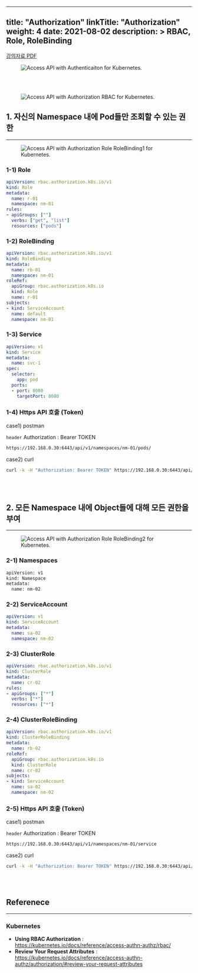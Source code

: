
---
title: "Authorization"
linkTitle: "Authorization"
weight: 4
date: 2021-08-02
description: > 
  RBAC, Role, RoleBinding
---

<div class="mx-auto">
	<a class="btn btn-lg btn-secondary mr-3 mb-4" href="/documents/intermediate/Authorization.pdf" download>
		강의자료 PDF <i class="fas fa-download ml-2"></i>
	</a>
</div>


<figure>
  <img src="/img/practice/intermediate/Access API with Authenticaiton for Kubernetes.jpg"
       alt="Access API with Authenticaiton for Kubernetes."
       class="mt-3 mb-3 border border-info rounded" />
</figure>


<br/>
<br/>

<figure>
  <img src="/img/practice/intermediate/Access API with Authorization RBAC for Kubernetes.jpg"
       alt="Access API with Authorization RBAC for Kubernetes."
       class="mt-3 mb-3 border border-info rounded" />
</figure>


## 1. 자신의 Namespace 내에 Pod들만 조회할 수 있는 권한
---

<figure>
  <img src="/img/practice/intermediate/Access API with Authorization Role RoleBinding1 for Kubernetes.jpg"
       alt="Access API with Authorization Role RoleBinding1 for Kubernetes."
       class="mt-3 mb-3 border border-info rounded" />
</figure>

### 1-1) Role 

```yaml
apiVersion: rbac.authorization.k8s.io/v1
kind: Role
metadata:
  name: r-01
  namespace: nm-01
rules:
- apiGroups: [""]
  verbs: ["get", "list"]
  resources: ["pods"]
```


### 1-2) RoleBinding

```yaml
apiVersion: rbac.authorization.k8s.io/v1
kind: RoleBinding
metadata:
  name: rb-01
  namespace: nm-01
roleRef:
  apiGroup: rbac.authorization.k8s.io
  kind: Role
  name: r-01
subjects:
- kind: ServiceAccount
  name: default
  namespace: nm-01
```

### 1-3) Service

```yaml
apiVersion: v1
kind: Service
metadata:
  name: svc-1
spec:
  selector:
    app: pod
  ports:
  - port: 8080
    targetPort: 8080
```


### 1-4) Https API 호출 (Token)

case1) postman

`header` Authorization : Bearer TOKEN

```sh
https://192.168.0.30:6443/api/v1/namespaces/nm-01/pods/
```



case2) curl

```sh
curl -k -H "Authorization: Bearer TOKEN" https://192.168.0.30:6443/api/v1/namespaces/nm-01/pods/
```


<br/>
<br/>



## 2. 모든 Namespace 내에 Object들에 대해 모든 권한을 부여

---

<figure>
  <img src="/img/practice/intermediate/Access API with Authorization Role RoleBinding2 for Kubernetes.jpg"
       alt="Access API with Authorization Role RoleBinding2 for Kubernetes."
       class="mt-3 mb-3 border border-info rounded" />
</figure>



### 2-1) Namespaces 

```sh
apiVersion: v1
kind: Namespace
metadata:
  name: nm-02
```



### 2-2) ServiceAccount 

```yaml
apiVersion: v1
kind: ServiceAccount
metadata:
  name: sa-02
  namespace: nm-02
```


### 2-3) ClusterRole 

```yaml
apiVersion: rbac.authorization.k8s.io/v1
kind: ClusterRole
metadata:
  name: cr-02
rules:
- apiGroups: ["*"]
  verbs: ["*"]
  resources: ["*"]
```


### 2-4) ClusterRoleBinding

```yaml
apiVersion: rbac.authorization.k8s.io/v1
kind: ClusterRoleBinding
metadata:
  name: rb-02
roleRef:
  apiGroup: rbac.authorization.k8s.io
  kind: ClusterRole
  name: cr-02
subjects:
- kind: ServiceAccount
  name: sa-02
  namespace: nm-02
```



### 2-5) Https API 호출 (Token)


case1) postman

`header` Authorization : Bearer TOKEN

```sh
https://192.168.0.30:6443/api/v1/namespaces/nm-01/service
```


case2) curl


```sh
curl -k -H "Authorization: Bearer TOKEN" https://192.168.0.30:6443/api/v1/namespaces/nm-01/service
```

<br/>
<br/>





## Referenece
---
### __Kubernetes__
  - __Using RBAC Authorization__ : <https://kubernetes.io/docs/reference/access-authn-authz/rbac/>
  - __Review Your Request Attributes__ : <https://kubernetes.io/docs/reference/access-authn-authz/authorization/#review-your-request-attributes>
  
